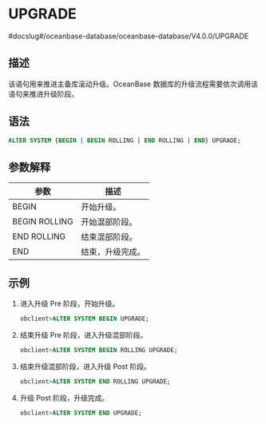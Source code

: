 # UPGRADE 

#docslug#/oceanbase-database/oceanbase-database/V4.0.0/UPGRADE


## 描述 

该语句用来推进主备库滚动升级。OceanBase 数据库的升级流程需要依次调用该语句来推进升级阶段。

## 语法 

```sql
ALTER SYSTEM {BEGIN | BEGIN ROLLING | END ROLLING | END} UPGRADE;
```

## 参数解释 

|      参数       |    描述    |
|---------------|----------|
| BEGIN         | 开始升级。    |
| BEGIN ROLLING | 开始混部阶段。  |
| END ROLLING   | 结束混部阶段。  |
| END           | 结束，升级完成。 |



## 示例 

1. 进入升级 Pre 阶段，开始升级。

   ```sql
   obclient>ALTER SYSTEM BEGIN UPGRADE;  
   ```

2. 结束升级 Pre 阶段，进入升级混部阶段。

   ```sql
   obclient>ALTER SYSTEM BEGIN ROLLING UPGRADE;
   ```

3. 结束升级混部阶段，进入升级 Post 阶段。

   ```sql
   obclient>ALTER SYSTEM END ROLLING UPGRADE;
   ```

4. 升级 Post 阶段，升级完成。

   ```sql
   obclient>ALTER SYSTEM END UPGRADE; 
   ```
